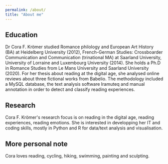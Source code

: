 ```yaml
---
permalink: /about/
title: "About me"
---
```

## Education

Dr Cora F. Krömer studied Romance philology and European Art History (BA) at Heidelberg University (2012), French-German Studies: Crossboarder Communication and Communication (trinational MA) at Saarland University, University of Lorraine and Luxembourg University (2014). She holds a Ph.D in Romance Studies from Le Mans University and Saarland University (2020). For her thesis about reading at the digital age, she analysed online reviews about three fictional works from Babelio. The methodology included a MySQL database, the text analysis software Iramuteq and manual annotation in order to detect and classify reading experiences. 

## Research

Cora F. Krömer's research focus is on reading in the digital age, reading experiences, reading emotions. She is interested in developping her IT and coding skills, mostly in Python and R for data/text analysis and visualisation.

## More personal note

Cora loves reading, cycling, hiking, swimming, painting and sculpting.

<!-- Link to HAL, link to Orcid number, link to thesis, link to Zenodo, link to 3L.AM-->
